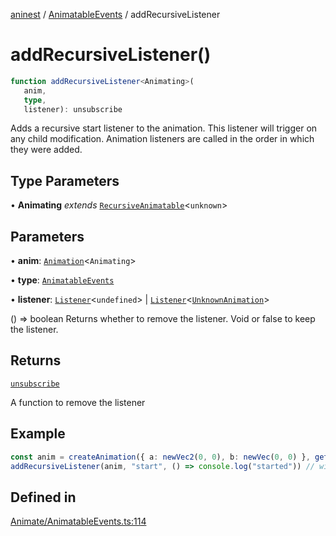 [aninest](../../index.md) / [AnimatableEvents](../index.md) / addRecursiveListener

# addRecursiveListener()

```ts
function addRecursiveListener<Animating>(
   anim, 
   type, 
   listener): unsubscribe
```

Adds a recursive start listener to the animation. This listener will trigger on any child modification.
Animation listeners are called in the order in which they were added.

## Type Parameters

• **Animating** *extends* [`RecursiveAnimatable`](../../AnimatableTypes/type-aliases/RecursiveAnimatable.md)\<`unknown`\>

## Parameters

• **anim**: [`Animation`](../../AnimatableTypes/type-aliases/Animation.md)\<`Animating`\>

• **type**: [`AnimatableEvents`](../type-aliases/AnimatableEvents.md)

• **listener**: [`Listener`](../../Listeners/type-aliases/Listener.md)\<`undefined`\> \| [`Listener`](../../Listeners/type-aliases/Listener.md)\<[`UnknownAnimation`](../../AnimatableTypes/type-aliases/UnknownAnimation.md)\>

() => boolean Returns whether to remove the listener. Void or false to keep the listener.

## Returns

[`unsubscribe`](../../AnimatableTypes/type-aliases/unsubscribe.md)

A function to remove the listener

## Example

```ts
const anim = createAnimation({ a: newVec2(0, 0), b: newVec(0, 0) }, getLinearInterp(1))
addRecursiveListener(anim, "start", () => console.log("started")) // will trigger
```

## Defined in

[Animate/AnimatableEvents.ts:114](https://github.com/zphrs/aninest/blob/b669292333243ef725d764f354c403b2c4bde014/core/src/Animate/AnimatableEvents.ts#L114)
